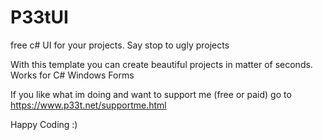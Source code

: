 # P33tUI
 free c# UI for your projects. Say stop to ugly projects
 
 With this template you can create beautiful projects in matter of seconds. Works for C# Windows Forms
 
 If you like what im doing and want to support me (free or paid) go to https://www.p33t.net/supportme.html
 
 Happy Coding :) 
